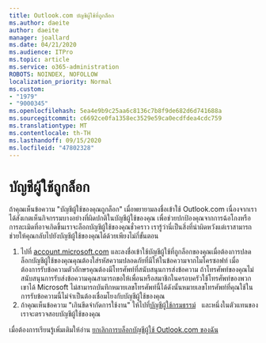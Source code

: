 ```yaml
---
title: Outlook.com บัญชีผู้ใช้ที่ถูกล็อก
ms.author: daeite
author: daeite
manager: joallard
ms.date: 04/21/2020
ms.audience: ITPro
ms.topic: article
ms.service: o365-administration
ROBOTS: NOINDEX, NOFOLLOW
localization_priority: Normal
ms.custom:
- "1979"
- "9000345"
ms.openlocfilehash: 5ea4e9b9c25aa6c8136c7b8f9de682d6d741688a
ms.sourcegitcommit: c6692ce0fa1358ec3529e59ca0ecdfdea4cdc759
ms.translationtype: MT
ms.contentlocale: th-TH
ms.lasthandoff: 09/15/2020
ms.locfileid: "47802328"
---
```

# <a name="account-locked"></a>บัญชีผู้ใช้ถูกล็อก

ถ้าคุณเห็นข้อความ "บัญชีผู้ใช้ของคุณถูกล็อก" เมื่อพยายามลงชื่อเข้าใช้ Outlook.com เนื่องจากเราได้สังเกตเห็นกิจกรรมบางอย่างที่ผิดปกติในบัญชีผู้ใช้ของคุณ เพื่อช่วยปกป้องคุณจากการฉ้อโกงหรือการละเมิดที่อาจเกิดขึ้นเราจะล็อกบัญชีผู้ใช้ของคุณชั่วคราว เรารู้ว่านี่เป็นสิ่งที่น่าผิดหวังแต่เราสามารถช่วยให้คุณกลับไปยังบัญชีผู้ใช้ของคุณได้ด้วยเพียงไม่กี่ขั้นตอน

1. ไปที่ [account.microsoft.com](https://go.microsoft.com/fwlink/?linkid=2090484) และลงชื่อเข้าใช้บัญชีผู้ใช้ที่ถูกล็อกของคุณเมื่อต้องการปลดล็อกบัญชีผู้ใช้ของคุณคุณต้องใส่รหัสความปลอดภัยที่มีให้ในข้อความจากไมโครซอฟท์ เมื่อต้องการรับข้อความตัวอักษรคุณต้องมีโทรศัพท์ที่สนับสนุนการส่งข้อความ ถ้าโทรศัพท์ของคุณไม่สนับสนุนการรับส่งข้อความคุณสามารถขอให้เพื่อนหรือสมาชิกในครอบครัวใช้โทรศัพท์ของพวกเขาได้ Microsoft ไม่สามารถบันทึกหมายเลขโทรศัพท์นี้ได้ดังนั้นหมายเลขโทรศัพท์ที่คุณใช้ในการรับข้อความนี้ไม่จำเป็นต้องเชื่อมโยงกับบัญชีผู้ใช้ของคุณ
2. ถ้าคุณเห็นข้อความ "เกินขีดจำกัดการใช้งาน" ให้ไปที่[บัญชีผู้ใช้กรมธรรม์](https://go.microsoft.com/fwlink/?linkid=2090483)   และหนึ่งในตัวแทนของเราจะตรวจสอบบัญชีผู้ใช้ของคุณ

เมื่อต้องการเรียนรู้เพิ่มเติมให้อ่าน [ยกเลิกการบล็อกบัญชีผู้ใช้ Outlook.com ของฉัน](https://support.office.com/article/f4ad2701-d166-4d8b-8a6a-9af2a1f8a4c4?wt.mc_id=Office_Outlook_com_Alchemy) 